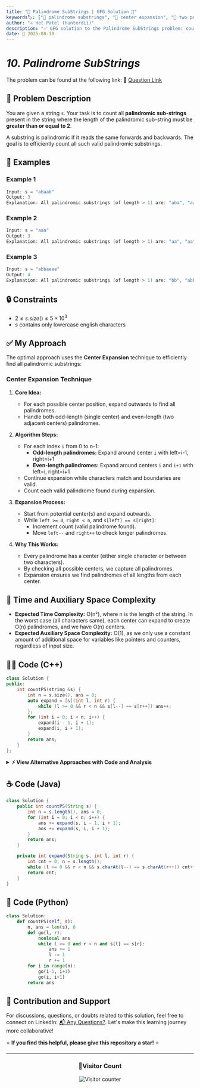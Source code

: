 ```yaml
---
title: "🔁 Palindrome SubStrings | GFG Solution 🎯"
keywords🏷️: ["🔁 palindrome substrings", "🎯 center expansion", "📍 two pointers", "🔍 string processing", "📘 GFG", "🏁 competitive programming", "📚 DSA"]
author: "✍️ Het Patel (Hunterdii)"
description: "✅ GFG solution to the Palindrome SubStrings problem: count all palindromic substrings of length ≥ 2 using efficient center expansion technique. 🚀"
date: 📅 2025-08-10
---
```


# *10. Palindrome SubStrings*

The problem can be found at the following link: 🔗 [Question Link](https://www.geeksforgeeks.org/problems/count-palindrome-sub-strings-of-a-string0652/1)

## **🧩 Problem Description**

You are given a string `s`. Your task is to count all **palindromic sub-strings** present in the string where the length of the palindromic sub-string must be **greater than or equal to 2**.

A substring is palindromic if it reads the same forwards and backwards. The goal is to efficiently count all such valid palindromic substrings.

## **📘 Examples**

### Example 1

```cpp
Input: s = "abaab"
Output: 3
Explanation: All palindromic substrings (of length > 1) are: "aba", "aa", "baab".
```

### Example 2

```cpp
Input: s = "aaa"
Output: 3
Explanation: All palindromic substrings (of length > 1) are: "aa", "aa", "aaa".
```

### Example 3

```cpp
Input: s = "abbaeae"
Output: 4
Explanation: All palindromic substrings (of length > 1) are: "bb", "abba", "aea", "eae".
```

## **🔒 Constraints**

* $2 \le s.size() \le 5 \times 10^3$
* $s$ contains only lowercase english characters

## **✅ My Approach**

The optimal approach uses the **Center Expansion** technique to efficiently find all palindromic substrings:

### **Center Expansion Technique**

1. **Core Idea:**
   * For each possible center position, expand outwards to find all palindromes.
   * Handle both odd-length (single center) and even-length (two adjacent centers) palindromes.

2. **Algorithm Steps:**
   * For each index `i` from 0 to n-1:
     * **Odd-length palindromes:** Expand around center `i` with left=i-1, right=i+1
     * **Even-length palindromes:** Expand around centers `i` and `i+1` with left=i, right=i+1
   * Continue expansion while characters match and boundaries are valid.
   * Count each valid palindrome found during expansion.

3. **Expansion Process:**
   * Start from potential center(s) and expand outwards.
   * While `left >= 0`, `right < n`, and `s[left] == s[right]`:
     * Increment count (valid palindrome found).
     * Move `left--` and `right++` to check longer palindromes.

4. **Why This Works:**
   * Every palindrome has a center (either single character or between two characters).
   * By checking all possible centers, we capture all palindromes.
   * Expansion ensures we find palindromes of all lengths from each center.

## 📝 Time and Auxiliary Space Complexity

* **Expected Time Complexity:** O(n²), where n is the length of the string. In the worst case (all characters same), each center can expand to create O(n) palindromes, and we have O(n) centers.
* **Expected Auxiliary Space Complexity:** O(1), as we only use a constant amount of additional space for variables like pointers and counters, regardless of input size.



## **🧑‍💻 Code (C++)**

```cpp
class Solution {
public:
    int countPS(string &s) {
        int n = s.size(), ans = 0;
        auto expand = [&](int l, int r) {
            while (l >= 0 && r < n && s[l--] == s[r++]) ans++;
        };
        for (int i = 0; i < n; i++) {
            expand(i - 1, i + 1); 
            expand(i, i + 1);     
        }
        return ans;
    }
};
```

<details>
<summary><b>⚡ View Alternative Approaches with Code and Analysis</b></summary>

## 📊 **2️⃣ Dynamic Programming Approach**

### 💡 Algorithm Steps:

1. Create a 2D DP table where dp[i][j] represents if substring from i to j is palindrome.
2. Fill two-character substrings first (skip single characters as we want length > 1).
3. For longer substrings, check if first and last characters match and inner substring is palindrome.
4. Count only palindromic substrings with length greater than 1.

```cpp
class Solution {
public:
    int countPS(string &s) {
        int n = s.size(), ans = 0;
        vector<vector<bool>> dp(n, vector<bool>(n, false));
        for (int i = 0; i < n - 1; i++) {
            if (s[i] == s[i + 1]) dp[i][i + 1] = true, ans++;
        }
        for (int len = 3; len <= n; len++) {
            for (int i = 0; i <= n - len; i++) {
                int j = i + len - 1;
                if (s[i] == s[j] && (len == 3 || dp[i + 1][j - 1])) {
                    dp[i][j] = true;
                    ans++;
                }
            }
        }
        return ans;
    }
};
```

### 📝 **Complexity Analysis:**

* **Time:** ⏱️ O(n²) - Fill DP table for all substrings
* **Auxiliary Space:** 💾 O(n²) - 2D DP table storage

### ✅ **Why This Approach?**

* Systematic bottom-up approach
* Can be extended to find longest palindromic substring
* Clear state transitions and memoization

## 📊 **3️⃣ Manacher's Algorithm**

### 💡 Algorithm Steps:

1. Transform string by inserting '#' between characters to handle even/odd length uniformly.
2. Use previously computed palindrome information to avoid redundant checks.
3. Maintain rightmost boundary of discovered palindromes for optimization.
4. Count palindromes efficiently using symmetry properties.

```cpp
class Solution {
public:
    int countPS(string &s) {
        string t = "#";
        for (char c : s) t += c, t += '#';
        int n = t.size(), ans = 0, center = 0, right = 0;
        vector<int> p(n, 0);
        for (int i = 0; i < n; i++) {
            if (i < right) p[i] = min(right - i, p[2 * center - i]);
            while (i + p[i] + 1 < n && i - p[i] - 1 >= 0 && 
                   t[i + p[i] + 1] == t[i - p[i] - 1]) p[i]++;
            if (i + p[i] > right) center = i, right = i + p[i];
            ans += p[i] / 2;
        }
        return ans;
    }
};
```

### 📝 **Complexity Analysis:**

* **Time:** ⏱️ O(n) - Linear time processing
* **Auxiliary Space:** 💾 O(n) - Transformed string and palindrome array

### ✅ **Why This Approach?**

* Optimal linear time complexity
* Handles both even and odd length palindromes uniformly
* Advanced algorithm for competitive programming

## 📊 **4️⃣ Brute Force with Optimizations**

### 💡 Algorithm Steps:

1. Check every possible substring for palindrome property.
2. Use early termination when characters don't match.
3. Optimize by checking from both ends simultaneously.
4. Skip obviously non-palindromic cases early.

```cpp
class Solution {
public:
    int countPS(string &s) {
        int n = s.size(), ans = 0;
        for (int i = 0; i < n; i++) {
            for (int j = i + 1; j < n; j++) {
                int l = i, r = j;
                bool isPalin = true;
                while (l < r) {
                    if (s[l] != s[r]) {
                        isPalin = false;
                        break;
                    }
                    l++, r--;
                }
                if (isPalin) ans++;
            }
        }
        return ans;
    }
};
```

### 📝 **Complexity Analysis:**

* **Time:** ⏱️ O(n³) - Three nested loops
* **Auxiliary Space:** 💾 O(1) - Constant space usage

### ✅ **Why This Approach?**

* Simple and intuitive implementation
* Easy to understand and debug
* Good for small input sizes

> Note: This approach results in Time Limit Exceeded (TLE) for large inputs (fails ~1110 /1120 test cases due to time constraints).


## 🆚 **🔍 Comparison of Approaches**

| 🚀 **Approach**                    | ⏱️ **Time Complexity** | 💾 **Space Complexity** | ✅ **Pros**                        | ⚠️ **Cons**                           |
| ---------------------------------- | ---------------------- | ----------------------- | --------------------------------- | ------------------------------------- |
| 🏷️ **Center Expansion**           | 🟢 O(n²)               | 🟢 O(1)                 | 🚀 Optimal space, intuitive      | 🔧 Careful center handling needed    |
| 🔍 **Dynamic Programming**        | 🟢 O(n²)               | 🟡 O(n²)                | 📖 Clear state transitions       | 💾 Extra space for DP table          |
| 📊 **Manacher's Algorithm**       | 🟢 O(n)                | 🟡 O(n)                 | 🎯 Linear time complexity        | 🐌 Complex implementation logic      |
| 🔄 **Brute Force**                | 🟡 O(n³)               | 🟢 O(1)                 | ⭐ Simple to implement            | 🔧 Inefficient for large inputs      |

### 🏆 **Best Choice Recommendation**

| 🎯 **Scenario**                                    | 🎖️ **Recommended Approach**          | 🔥 **Performance Rating** |
| -------------------------------------------------- | ------------------------------------- | ------------------------- |
| 🏅 **Optimal time-space balance**                 | 🥇 **Center Expansion**         | ★★★★★                     |
| 📖 **Need to find actual palindromes**            | 🥈 **Dynamic Programming**           | ★★★★☆                     |
| 🔧 **Large inputs, need linear time**             | 🥉 **Manacher's Algorithm**          | ★★★★★                     |
| 🎯 **Learning/Simple implementation**             | 🏅 **Brute Force**                   | ★★★☆☆                     |

</details>

## **☕ Code (Java)**

```java
class Solution {
    public int countPS(String s) {
        int n = s.length(), ans = 0;
        for (int i = 0; i < n; i++) {
            ans += expand(s, i - 1, i + 1); 
            ans += expand(s, i, i + 1);     
        }
        return ans;
    }

    private int expand(String s, int l, int r) {
        int cnt = 0, n = s.length();
        while (l >= 0 && r < n && s.charAt(l--) == s.charAt(r++)) cnt++;
        return cnt;
    }
}

```

## **🐍 Code (Python)**

```python
class Solution:
    def countPS(self, s):
        n, ans = len(s), 0
        def go(l, r):
            nonlocal ans
            while l >= 0 and r < n and s[l] == s[r]:
                ans += 1
                l -= 1
                r += 1
        for i in range(n):
            go(i-1, i+1)
            go(i, i+1)
        return ans
```

## 🧠 Contribution and Support

For discussions, questions, or doubts related to this solution, feel free to connect on LinkedIn: [📬 Any Questions?](https://www.linkedin.com/in/patel-hetkumar-sandipbhai-8b110525a/). Let's make this learning journey more collaborative!

⭐ **If you find this helpful, please give this repository a star!** ⭐

---

<div align="center">
  <h3><b>📍Visitor Count</b></h3>
</div>

<p align="center">
  <img src="https://visitor-badge.laobi.icu/badge?page_id=Hunterdii.GeeksforGeeks-POTD" alt="Visitor counter" />
</p>

